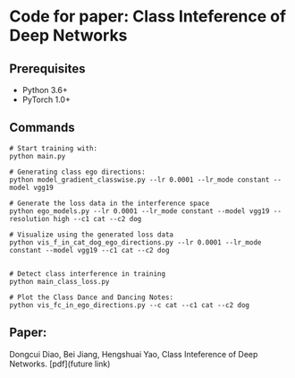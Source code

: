 # Code for paper: Class Inteference of Deep Networks


## Prerequisites
- Python 3.6+
- PyTorch 1.0+

## Commands
```
# Start training with: 
python main.py

# Generating class ego directions:
python model_gradient_classwise.py --lr 0.0001 --lr_mode constant --model vgg19

# Generate the loss data in the interference space
python ego_models.py --lr 0.0001 --lr_mode constant --model vgg19 --resolution high --c1 cat --c2 dog

# Visualize using the generated loss data
python vis_f_in_cat_dog_ego_directions.py --lr 0.0001 --lr_mode constant --model vgg19 --c1 cat --c2 dog


# Detect class interference in training
python main_class_loss.py

# Plot the Class Dance and Dancing Notes:
python vis_fc_in_ego_directions.py --c cat --c1 cat --c2 dog
```

## Paper:
Dongcui Diao, Bei Jiang, Hengshuai Yao, Class Inteference of Deep Networks. [pdf](future link)
